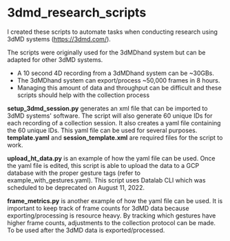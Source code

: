 # 3dmd_research_scripts
I created these scripts to automate tasks when conducting research using 3dMD systems (https://3dmd.com/). 

The scripts were originally used for the 3dMDhand system but can be adapted for other 3dMD systems. 
 - A 10 second 4D recording from a 3dMDhand system can be ~30GBs. 
 - The 3dMDhand system can export/process ~50,000 frames in 8 hours. 
 - Managing this amount of data and throughput can be difficult and these scripts should help with the collection process

**setup_3dmd_session.py** generates an xml file that can be imported to 3dMD systems' software. The script will also generate 60 unique IDs for each recording of a collection session. It also creates a yaml file containing the 60 unique IDs. This yaml file can be used for several purposes. **template.yaml** and **session_template.xml** are required files for the script to work. 

**upload_ht_data.py** is an example of how the yaml file can be used. Once the yaml file is edited, this script is able to upload the data to a GCP database with the proper gesture tags (refer to example_with_gestures.yaml). This script uses Datalab CLI which was scheduled to be deprecated on August 11, 2022.

**frame_metrics.py** is another example of how the yaml file can be used. It is important to keep track of frame counts for 3dMD data because exporting/processing is resource heavy. By tracking which gestures have higher frame counts, adjustments to the collection protocol can be made. To be used after the 3dMD data is exported/processed.



  


